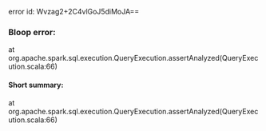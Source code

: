 error id: Wvzag2+2C4vlGoJ5diMoJA==
### Bloop error:

at org.apache.spark.sql.execution.QueryExecution.assertAnalyzed(QueryExecution.scala:66)
#### Short summary: 

at org.apache.spark.sql.execution.QueryExecution.assertAnalyzed(QueryExecution.scala:66)